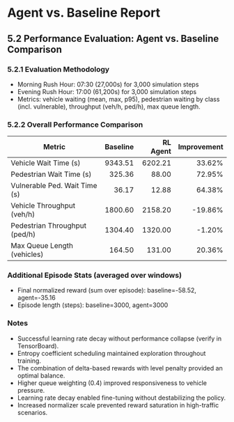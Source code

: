 # Agent vs. Baseline Report
## 5.2 Performance Evaluation: Agent vs. Baseline Comparison
### 5.2.1 Evaluation Methodology
- Morning Rush Hour: 07:30 (27,000s) for 3,000 simulation steps
- Evening Rush Hour: 17:00 (61,200s) for 3,000 simulation steps
- Metrics: vehicle waiting (mean, max, p95), pedestrian waiting by class (incl. vulnerable), throughput (veh/h, ped/h), max queue length.

### 5.2.2 Overall Performance Comparison
| Metric | Baseline | RL Agent | Improvement |
|---|---:|---:|---:|
| Vehicle Wait Time (s) | 9343.51 | 6202.21 | 33.62% |
| Pedestrian Wait Time (s) | 325.36 | 88.00 | 72.95% |
| Vulnerable Ped. Wait Time (s) | 36.17 | 12.88 | 64.38% |
| Vehicle Throughput (veh/h) | 1800.60 | 2158.20 | -19.86% |
| Pedestrian Throughput (ped/h) | 1304.40 | 1320.00 | -1.20% |
| Max Queue Length (vehicles) | 164.50 | 131.00 | 20.36% |

### Additional Episode Stats (averaged over windows)
- Final normalized reward (sum over episode): baseline=-58.52, agent=-35.16
- Episode length (steps): baseline=3000, agent=3000

### Notes
- Successful learning rate decay without performance collapse (verify in TensorBoard).
- Entropy coefficient scheduling maintained exploration throughout training.
- The combination of delta-based rewards with level penalty provided an optimal balance.
- Higher queue weighting (0.4) improved responsiveness to vehicle pressure.
- Learning rate decay enabled fine-tuning without destabilizing the policy.
- Increased normalizer scale prevented reward saturation in high-traffic scenarios.
